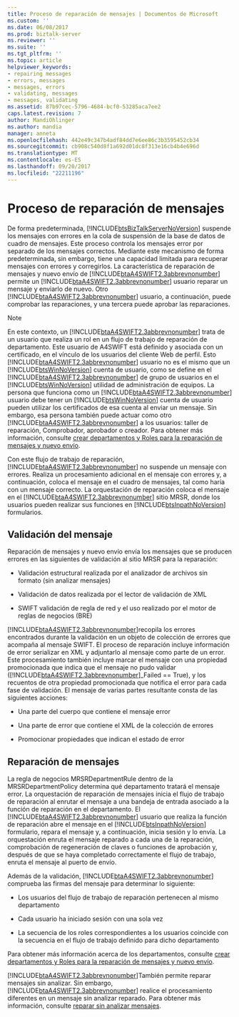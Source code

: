 ```yaml
---
title: Proceso de reparación de mensajes | Documentos de Microsoft
ms.custom: ''
ms.date: 06/08/2017
ms.prod: biztalk-server
ms.reviewer: ''
ms.suite: ''
ms.tgt_pltfrm: ''
ms.topic: article
helpviewer_keywords:
- repairing messages
- errors, messages
- messages, errors
- validating, messages
- messages, validating
ms.assetid: 87b97cec-5796-4684-bcf0-53285aca7ee2
caps.latest.revision: 7
author: MandiOhlinger
ms.author: mandia
manager: anneta
ms.openlocfilehash: 442e49c347b4adf84dd7e6ee86c3b3595452cb34
ms.sourcegitcommit: cb908c540d8f1a692d01dc8f313e16cb4b4e696d
ms.translationtype: MT
ms.contentlocale: es-ES
ms.lasthandoff: 09/20/2017
ms.locfileid: "22211196"
---
```

# <a name="message-repair-process"></a>Proceso de reparación de mensajes
De forma predeterminada, [!INCLUDE[btsBizTalkServerNoVersion](../../includes/btsbiztalkservernoversion-md.md)] suspende los mensajes con errores en la cola de suspensión de la base de datos de cuadro de mensajes. Este proceso controla los mensajes error por separado de los mensajes correctos. Mediante este mecanismo de forma predeterminada, sin embargo, tiene una capacidad limitada para recuperar mensajes con errores y corregirlos. La característica de reparación de mensajes y nuevo envío de [!INCLUDE[btaA4SWIFT2.3abbrevnonumber](../../includes/btaa4swift2-3abbrevnonumber-md.md)] permite un [!INCLUDE[btaA4SWIFT2.3abbrevnonumber](../../includes/btaa4swift2-3abbrevnonumber-md.md)] usuario reparar un mensaje y enviarlo de nuevo. Otro [!INCLUDE[btaA4SWIFT2.3abbrevnonumber](../../includes/btaa4swift2-3abbrevnonumber-md.md)] usuario, a continuación, puede comprobar las reparaciones, y una tercera puede aprobar las reparaciones.  
  
> [!NOTE]
>  En este contexto, un [!INCLUDE[btaA4SWIFT2.3abbrevnonumber](../../includes/btaa4swift2-3abbrevnonumber-md.md)] trata de un usuario que realiza un rol en un flujo de trabajo de reparación de departamento. Este usuario de A4SWIFT está definido y asociada con un certificado, en el vínculo de los usuarios del cliente Web de perfil. Esto [!INCLUDE[btaA4SWIFT2.3abbrevnonumber](../../includes/btaa4swift2-3abbrevnonumber-md.md)] usuario no es el mismo que un [!INCLUDE[btsWinNoVersion](../../includes/btswinnoversion-md.md)] cuenta de usuario, como se define en el [!INCLUDE[btaA4SWIFT2.3abbrevnonumber](../../includes/btaa4swift2-3abbrevnonumber-md.md)] de grupo de usuarios en el [!INCLUDE[btsWinNoVersion](../../includes/btswinnoversion-md.md)] utilidad de administración de equipos. La persona que funciona como un [!INCLUDE[btaA4SWIFT2.3abbrevnonumber](../../includes/btaa4swift2-3abbrevnonumber-md.md)] usuario debe tener un [!INCLUDE[btsWinNoVersion](../../includes/btswinnoversion-md.md)] cuenta de usuario pueden utilizar los certificados de esa cuenta al enviar un mensaje. Sin embargo, esa persona también puede actuar como otro [!INCLUDE[btaA4SWIFT2.3abbrevnonumber](../../includes/btaa4swift2-3abbrevnonumber-md.md)] a los usuarios: taller de reparación, Comprobador, aprobador o creador. Para obtener más información, consulte [crear departamentos y Roles para la reparación de mensajes y nuevo envío](../../adapters-and-accelerators/accelerator-swift/creating-departments-and-roles-for-message-repair-and-new-submission.md).  
  
 Con este flujo de trabajo de reparación, [!INCLUDE[btaA4SWIFT2.3abbrevnonumber](../../includes/btaa4swift2-3abbrevnonumber-md.md)] no suspende un mensaje con errores. Realiza un procesamiento adicional en el mensaje con errores y, a continuación, coloca el mensaje en el cuadro de mensajes, tal como haría con un mensaje correcto. La orquestación de reparación coloca el mensaje en el [!INCLUDE[btaA4SWIFT2.3abbrevnonumber](../../includes/btaa4swift2-3abbrevnonumber-md.md)] sitio MRSR, donde los usuarios pueden realizar sus funciones en [!INCLUDE[btsInpathNoVersion](../../includes/btsinpathnoversion-md.md)] formularios.  
  
## <a name="message-validation"></a>Validación del mensaje  
 Reparación de mensajes y nuevo envío envía los mensajes que se producen errores en las siguientes de validación al sitio MRSR para la reparación:  
  
-   Validación estructural realizada por el analizador de archivos sin formato (sin analizar mensajes)  
  
-   Validación de datos realizada por el lector de validación de XML  
  
-   SWIFT validación de regla de red y el uso realizado por el motor de reglas de negocios (BRE)  
  
 [!INCLUDE[btaA4SWIFT2.3abbrevnonumber](../../includes/btaa4swift2-3abbrevnonumber-md.md)]recopila los errores encontrados durante la validación en un objeto de colección de errores que acompaña al mensaje SWIFT. El proceso de reparación incluye información de error serializar en XML y adjuntarlo al mensaje como parte de un error. Este procesamiento también incluye marcar el mensaje con una propiedad promocionada que indica que el mensaje no pudo validar ([!INCLUDE[btaA4SWIFT2.3abbrevnonumber](../../includes/btaa4swift2-3abbrevnonumber-md.md)]_Failed == True), y los recuentos de otra propiedad promocionada que notifica el error para cada fase de validación. El mensaje de varias partes resultante consta de las siguientes acciones:  
  
-   Una parte del cuerpo que contiene el mensaje error  
  
-   Una parte de error que contiene el XML de la colección de errores  
  
-   Promocionar propiedades que indican el estado de error  
  
## <a name="message-repair"></a>Reparación de mensajes  
 La regla de negocios MRSRDepartmentRule dentro de la MRSRDepartmentPolicy determina qué departamento tratará el mensaje error. La orquestación de reparación de mensajes inicia el flujo de trabajo de reparación al enrutar el mensaje a una bandeja de entrada asociado a la función de reparación en el departamento. El [!INCLUDE[btaA4SWIFT2.3abbrevnonumber](../../includes/btaa4swift2-3abbrevnonumber-md.md)] usuario que realiza la función de reparación abre el mensaje en el [!INCLUDE[btsInpathNoVersion](../../includes/btsinpathnoversion-md.md)] formulario, repara el mensaje y, a continuación, inicia sesión y lo envía. La orquestación enruta el mensaje reparado a cada una de la reparación, comprobación de regeneración de claves o funciones de aprobación y, después de que se haya completado correctamente el flujo de trabajo, enruta el mensaje al puerto de envío.  
  
 Además de la validación, [!INCLUDE[btaA4SWIFT2.3abbrevnonumber](../../includes/btaa4swift2-3abbrevnonumber-md.md)] comprueba las firmas del mensaje para determinar lo siguiente:  
  
-   Los usuarios del flujo de trabajo de reparación pertenecen al mismo departamento  
  
-   Cada usuario ha iniciado sesión con una sola vez  
  
-   La secuencia de los roles correspondientes a los usuarios coincide con la secuencia en el flujo de trabajo definido para dicho departamento  
  
 Para obtener más información acerca de los departamentos, consulte [crear departamentos y Roles para la reparación de mensajes y nuevo envío](../../adapters-and-accelerators/accelerator-swift/creating-departments-and-roles-for-message-repair-and-new-submission.md).  
  
 [!INCLUDE[btaA4SWIFT2.3abbrevnonumber](../../includes/btaa4swift2-3abbrevnonumber-md.md)]También permite reparar mensajes sin analizar. Sin embargo, [!INCLUDE[btaA4SWIFT2.3abbrevnonumber](../../includes/btaa4swift2-3abbrevnonumber-md.md)] realice el procesamiento diferentes en un mensaje sin analizar reparado. Para obtener más información, consulte [reparar sin analizar mensajes](../../adapters-and-accelerators/accelerator-swift/repairing-unparsed-messages.md).